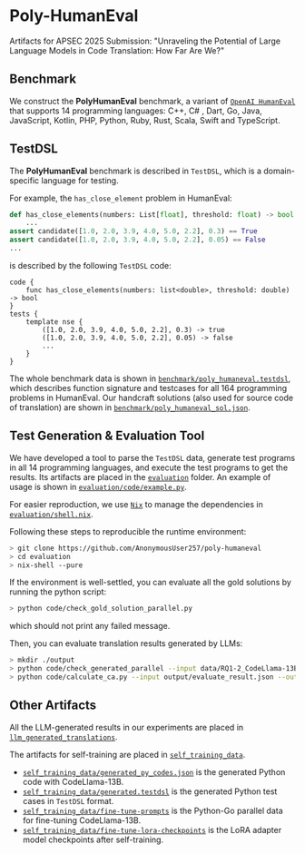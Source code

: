 # Poly-HumanEval
Artifacts for APSEC 2025 Submission: "Unraveling the Potential of Large Language Models in Code Translation: How Far Are We?"

## Benchmark

We construct the **PolyHumanEval** benchmark, a variant of [`OpenAI HumanEval`](https://github.com/openai/human-eval) that supports 14 programming languages: C++, C# , Dart, Go, Java, JavaScript, Kotlin, PHP, Python, Ruby, Rust, Scala, Swift and TypeScript. 

## TestDSL 
The **PolyHumanEval** benchmark is described in `TestDSL`, which is a domain-specific language for testing.

For example, the `has_close_element` problem in HumanEval:
```python
def has_close_elements(numbers: List[float], threshold: float) -> bool:
    ...
assert candidate([1.0, 2.0, 3.9, 4.0, 5.0, 2.2], 0.3) == True
assert candidate([1.0, 2.0, 3.9, 4.0, 5.0, 2.2], 0.05) == False
...
```
is described by the following `TestDSL` code:
```testdsl
code {
    func has_close_elements(numbers: list<double>, threshold: double) -> bool
}
tests {
    template nse {
        ([1.0, 2.0, 3.9, 4.0, 5.0, 2.2], 0.3) -> true
        ([1.0, 2.0, 3.9, 4.0, 5.0, 2.2], 0.05) -> false
        ...
    }
}
```
The whole benchmark data is shown in [`benchmark/poly_humaneval.testdsl`](benchmark/poly_humaneval.testdsl), which describes function signature and testcases for all 164 programming problems in HumanEval. Our handcraft solutions (also used for source code of translation) are shown in [`benchmark/poly_humaneval_sol.json`](benchmark/poly_humaneval_sol.json).

## Test Generation & Evaluation Tool

We have developed a tool to parse the `TestDSL` data, generate test programs in all 14 programming languages, and execute the test programs to get the results. Its artifacts are placed in the [`evaluation`](evaluation) folder. An example of usage is shown in [`evaluation/code/example.py`](evaluation/code/example.py).

For easier reproduction, we use [`Nix`](https://github.com/NixOS/nix) to manage the dependencies in [`evaluation/shell.nix`](evaluation/shell.nix).

Following these steps to reproducible the runtime environment:
```bash
> git clone https://github.com/AnonymousUser257/poly-humaneval
> cd evaluation
> nix-shell --pure
```

If the environment is well-settled, you can evaluate all the gold solutions by running the python script:
```bash
> python code/check_gold_solution_parallel.py
```
which should not print any failed message.

Then, you can evaluate translation results generated by LLMs:
```bash
> mkdir ./output
> python code/check_generated_parallel --input data/RQ1-2_CodeLlama-13B.json --output output/evaluate_result.json
> python code/calculate_ca.py --input output/evaluate_result.json --output output/ca_result.json
```

## Other Artifacts

All the LLM-generated results in our experiments are placed in [`llm_generated_translations`](llm_generated_translations).

The artifacts for self-training are placed in [`self_training_data`](self_training_data). 
- [`self_training_data/generated_py_codes.json`](self_training_data/generated_py_codes.json) is the generated Python code with CodeLlama-13B.
- [`self_training_data/generated.testdsl`](self_training_data/generated_py_codes.json) is the generated Python test cases in `TestDSL` format.
- [`self_training_data/fine-tune-prompts`](self_training_data/generated_py_codes.json) is the Python-Go parallel data for fine-tuning CodeLlama-13B.
- [`self_training_data/fine-tune-lora-checkpoints`](self_training_data/generated_py_codes.json) is the LoRA adapter model checkpoints after self-training.
